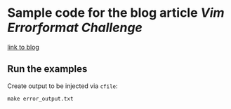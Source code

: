 # Sample code for the blog article *Vim Errorformat Challenge*
[link to blog](http://steffen.ronalter.de/2018/04/15/vim-errorformat-challenge/)

## Run the examples
Create output to be injected via `cfile`:
```
make error_output.txt
```
